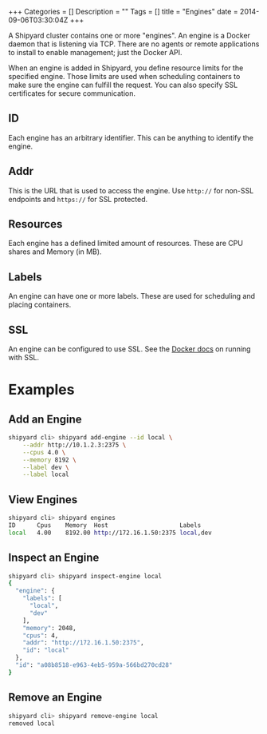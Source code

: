 +++
Categories = []
Description = ""
Tags = []
title = "Engines"
date = 2014-09-06T03:30:04Z
+++

A Shipyard cluster contains one or more "engines".  An engine is a Docker daemon that is listening via TCP.  There are no agents or remote applications to install to enable management; just the Docker API.

When an engine is added in Shipyard, you define resource limits for the specified engine.  Those limits are used when scheduling containers to make sure the engine can fulfill the request.  You can also specify SSL certificates for secure communication.

## ID
Each engine has an arbitrary identifier.  This can be anything to identify the engine.

## Addr
This is the URL that is used to access the engine.  Use `http://` for non-SSL endpoints and `https://` for SSL protected.

## Resources
Each engine has a defined limited amount of resources.  These are CPU shares and Memory (in MB).

## Labels
An engine can have one or more labels.  These are used for scheduling and placing containers.

## SSL
An engine can be configured to use SSL.  See the [Docker docs](https://docs.docker.com/articles/https/) on running with SSL.

# Examples

## Add an Engine
```bash
shipyard cli> shipyard add-engine --id local \
    --addr http://10.1.2.3:2375 \
    --cpus 4.0 \
    --memory 8192 \
    --label dev \
    --label local
```

## View Engines
```bash
shipyard cli> shipyard engines
ID      Cpus    Memory  Host                    Labels
local   4.00    8192.00 http://172.16.1.50:2375 local,dev
```

## Inspect an Engine
```bash
shipyard cli> shipyard inspect-engine local
{
  "engine": {
    "labels": [
      "local",
      "dev"
    ],
    "memory": 2048,
    "cpus": 4,
    "addr": "http://172.16.1.50:2375",
    "id": "local"
  },
  "id": "a08b8518-e963-4eb5-959a-566bd270cd28"
}
```

## Remove an Engine
```bash
shipyard cli> shipyard remove-engine local
removed local
```
